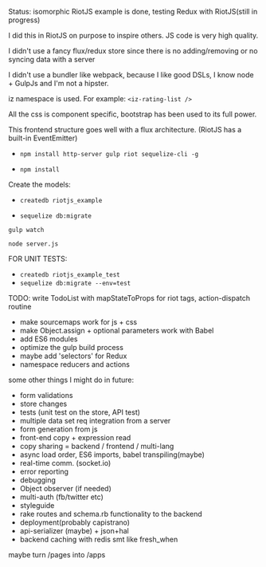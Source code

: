 Status: isomorphic RiotJS example is done, testing Redux with RiotJS(still in progress)

I did this in RiotJS on purpose to inspire others. JS code is very high quality.

I didn't use a fancy flux/redux store since there is no adding/removing or no syncing data with a server

I didn't use a bundler like webpack, because I like good DSLs, I know node + GulpJs and I'm not a hipster.

iz namespace is used. For example: ``` <iz-rating-list /> ```

All the css is component specific, bootstrap has been used to its full power.

This frontend structure goes well with a flux architecture. (RiotJS has a built-in EventEmitter)

- ``` npm install http-server gulp riot sequelize-cli -g ```

- ``` npm install ```

Create the models:

- ``` createdb riotjs_example ```

- ``` sequelize db:migrate  ```

``` gulp watch ```

``` node server.js ```

FOR UNIT TESTS:
- ``` createdb riotjs_example_test ```
- ``` sequelize db:migrate --env=test ```


TODO: write TodoList with mapStateToProps for riot tags, action-dispatch routine
- make sourcemaps work for js + css
- make Object.assign + optional parameters work with Babel
- add ES6 modules
- optimize the gulp build process
- maybe add 'selectors' for Redux
- namespace reducers and actions

some other things I might do in future:
- form validations
- store changes
- tests (unit test on the store, API test)
- multiple data set req integration from a server
- form generation from js
- front-end copy + expression read
- copy sharing = backend / frontend / multi-lang
- async load order, ES6 imports, babel transpiling(maybe)
- real-time comm. (socket.io)
- error reporting
- debugging
- Object observer (if needed)
- multi-auth (fb/twitter etc)
- styleguide
- rake routes and schema.rb functionality to the backend
- deployment(probably capistrano)
- api-serializer (maybe) + json+hal
- backend caching with redis smt like fresh_when

maybe turn /pages into /apps

